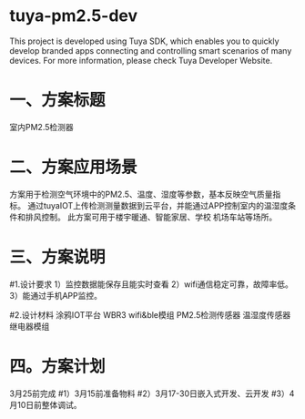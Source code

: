 # tuya-pm2.5-dev
This project is developed using Tuya SDK, which enables you to quickly develop branded apps connecting and controlling smart scenarios of many devices.
For more information, please check Tuya Developer Website.

一、方案标题
======================================================================================================
室内PM2.5检测器

二、方案应用场景
======================================================================================================
方案用于检测空气环境中的PM2.5、温度、湿度等参数，基本反映空气质量指标。
通过tuyaIOT上传检测测量数据到云平台，并能通过APP控制室内的温湿度条件和排风控制。
此方案可用于楼宇暖通、智能家居、学校 机场车站等场所。


三、方案说明
======================================================================================================
#1.设计要求
1）监控数据能保存且能实时查看
2）wifi通信稳定可靠，故障率低。
3）能通过手机APP监控。

#2.设计材料
涂鸦IOT平台
WBR3 wifi&ble模组
PM2.5检测传感器
温湿度传感器
继电器模组

四。方案计划
======================================================================================================
3月25前完成
#1）3月15前准备物料
#2）3月17-30日嵌入式开发、云开发
#3）4月10日前整体调试。

